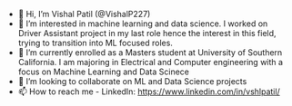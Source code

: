 - 👋 Hi, I’m Vishal Patil (@VishalP227)
- 👀 I’m interested in machine learning and data science. I worked on Driver Assistant project in my last role hence the interest in this field, trying to      transition into ML focused roles.   
- 🌱 I’m currently enrolled as a Masters student at University of Southern California. I am majoring in Electrical and Computer engineering with a focus on      Machine Learning and Data Scinece
- 💞️ I’m looking to collaborate on ML and Data Science projects
- 📫 How to reach me - LinkedIn: https://www.linkedin.com/in/vshlpatil/ 

<!---
VishalP227/VishalP227 is a ✨ special ✨ repository because its `README.md` (this file) appears on your GitHub profile.
You can click the Preview link to take a look at your changes.
--->
